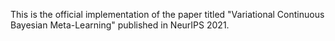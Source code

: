 This is the official implementation of the paper titled "Variational Continuous Bayesian Meta-Learning" published in NeurIPS 2021.
